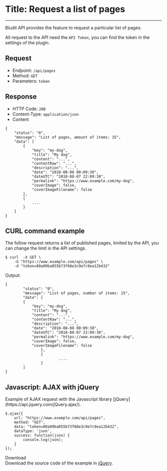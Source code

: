 # Title: Request a list of pages
<!-- Position: 2 -->
---
Bludit API provides the feature to request a particular list of pages.

All request to the API need the `API Token`, you can find the token in the settings of the plugin.

<h2 id="request">Request</h2>

- Endpoint: `/api/pages`
- Method: `GET`
- Parameters: `token`

<h2 id="response">Response</h2>

- HTTP Code: `200`
- Content-Type: `application/json`
- Content

```
{
	"status": "0",
	"message": "List of pages, amount of items: 15",
	"data": [
		{
			"key": "my-dog",
			"title": "My dog",
			"content": "...",
			"contentRaw": "...",
			"description": "...",
			"date": "2018-08-08 00:09:38",
			"dateUTC": "2018-08-07 22:09:38",
			"permalink": "https://www.example.com/my-dog",
			"coverImage": false,
			"coverImageFilename": false
		},
		{
			....
		}
	]
}
```

<h2 id="curl-example">CURL command example</h2>
The follow request returns a list of published pages, limited by the API, you can change the limit in the API settings.

```
$ curl	-X GET \
	-G "https://www.example.com/api/pages" \
	-d "token=80a09ba055b73f68e3c9e7c9ea12b432"
```

Output:
```
{
        "status": "0",
        "message": "List of pages, number of items: 15",
        "data": [
		{
			"key": "my-dog",
			"title": "My dog",
			"content": "...",
			"contentRaw": "...",
			"description": "...",
			"date": "2018-08-08 00:09:38",
			"dateUTC": "2018-08-07 22:09:38",
			"permalink": "https://www.example.com/my-dog",
			"coverImage": false,
			"coverImageFilename": false
                },
                {
                        ....
                }
        ]
}
```

<h2 id="ajax-example">Javascript: AJAX with jQuery</h2>
Example of AJAX request with the Javascript library [jQuery](https://api.jquery.com/jQuery.ajax/).

```
$.ajax({
	url: "https://www.example.com/api/pages",
	method: "GET",
	data: "token=80a09ba055b73f68e3c9e7c9ea12b432",
	dataType: 'json',
	success: function(json) {
		console.log(json);
	}
});
```

<div class="note">
<div class="title">Download</div>
Download the source code of the example in <a href="https://github.com/bludit/examples/tree/master/api/ajax-request-list-of-pages">jQuery</a>.
</div>
